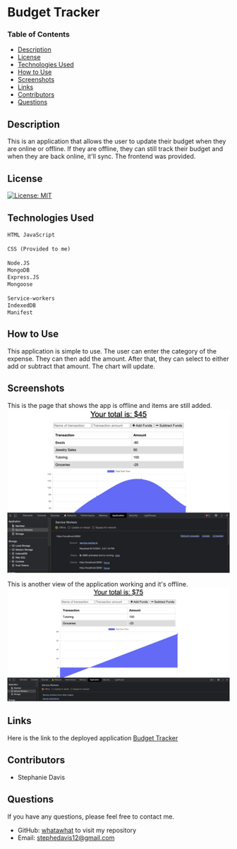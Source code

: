 # Budget Tracker

### Table of Contents
- [Description](#Description)
- [License](#license)
- [Technologies Used](#Technologies-Used)
- [How to Use](#how-to-use)
- [Screenshots](#screenshots)
- [Links](#links)
- [Contributors](#contributors)
- [Questions](#questions)

## Description
This is an application that allows the user to update their budget when they are online or offline. If they are offline, they can still track their budget and when they are back online, it'll sync. The frontend was provided.

## License
[![License: MIT](https://img.shields.io/badge/License-MIT-yellow.svg)](https://opensource.org/licenses/MIT)

## Technologies Used
```
HTML JavaScript

CSS (Provided to me)

Node.JS
MongoDB
Express.JS
Mongoose

Service-workers
IndexedDB
Manifest
```

## How to Use
This application is simple to use. The user can enter the category of the expense. They can then add the amount. After that, they can select to either add or subtract that amount. The chart will update.

## Screenshots
This is the page that shows the app is offline and items are still added.
![Page showing total in account and transactions](./images/budgettrackeroffline.png)

This is another view of the application working and it's offline.
![Page showing total amount in budget and graph](./images/budgettrackoff.png)

## Links
Here is the link to the deployed application
[Budget Tracker](https://enigmatic-woodland-01661.herokuapp.com/)
## Contributors
- Stephanie Davis

## Questions
If you have any questions, please feel free to contact me. 
- GitHub: [whatawhat](www.github.com/whatawhat) to visit my repository
- Email: stephedavis12@gmail.com

